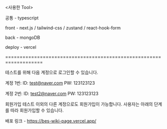 <사용한 Tool>

공통 - typescript

front - next.js / tailwind-css / zustand / react-hook-form 

back - mongoDB 

deploy - vercel

===================================================================

테스트를 위해 다음 계정으로 로그인할 수 있습니다.

계정 1번:
  ID: test@naver.com
  PW: 123123123

계정 2번:
  ID: test2@naver.com
  PW: 123123123

회원가입
테스트 이외의 다른 계정으로도 회원가입이 가능합니다. 사용자는 아래의 단계를 따라 회원가입할 수 있습니다.


배포 링크 - https://bes-wiki-page.vercel.app/
